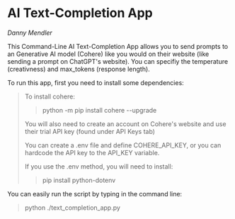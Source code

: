 # AI Text-Completion App

*Danny Mendler*

This Command-Line AI Text-Completion App allows you to send prompts to an Generative AI model (Cohere) like you would on their website (like sending a prompt on ChatGPT's website). You can specifiy the temperature (creativness) and max_tokens (response length).

To run this app, first you need to install some dependencies:
> To install cohere:
>> python -m pip install cohere --upgrade
>
> You will also need to create an account on Cohere's website and use their trial API key (found under API Keys tab)
>
> You can create a .env file and define COHERE_API_KEY, or you can hardcode the API key to the API_KEY variable.
>
> If you use the .env method, you will need to install:
>> pip install python-dotenv

You can easily run the script by typing in the command line:
>  python ./text_completion_app.py 
